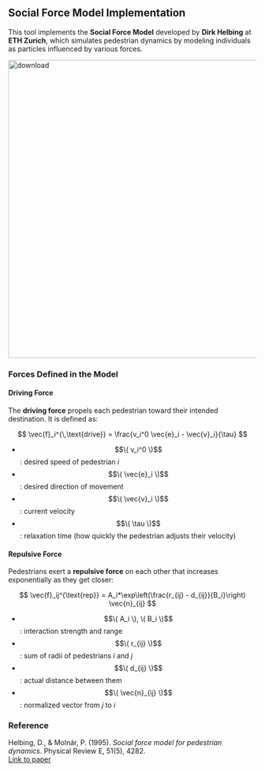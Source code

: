 

## Social Force Model Implementation

This tool implements the **Social Force Model** developed by **Dirk Helbing** at **ETH Zurich**, which simulates pedestrian dynamics by modeling individuals as particles influenced by various forces.

<img width="825" height="604" alt="download" src="https://github.com/user-attachments/assets/3f09192c-c3af-4338-8274-96f3a702e758" />

###  Forces Defined in the Model

####  Driving Force
The **driving force** propels each pedestrian toward their intended destination. It is defined as:

$$
\vec{f}_i^{\,\text{drive}} = \frac{v_i^0 \vec{e}_i - \vec{v}_i}{\tau}
$$

- $$\( v_i^0 \)$$: desired speed of pedestrian *i*  
- $$\( \vec{e}_i \)$$: desired direction of movement  
- $$\( \vec{v}_i \)$$: current velocity  
- $$\( \tau \)$$: relaxation time (how quickly the pedestrian adjusts their velocity)

####  Repulsive Force
Pedestrians exert a **repulsive force** on each other that increases exponentially as they get closer:

$$
\vec{f}_ij^{\text{rep}} = A_i*\exp\left(\frac{r_{ij} - d_{ij}}{B_i}\right) \vec{n}_{ij}
$$

- $$\( A_i \), \( B_i \)$$: interaction strength and range  
- $$\( r_{ij} \)$$: sum of radii of pedestrians *i* and *j*  
- $$\( d_{ij} \)$$: actual distance between them  
- $$\( \vec{n}_{ij} \)$$: normalized vector from *j* to *i*



###  Reference

Helbing, D., & Molnár, P. (1995). *Social force model for pedestrian dynamics*. Physical Review E, 51(5), 4282.  
[Link to paper](https://doi.org/10.1103/PhysRevE.51.4282)

